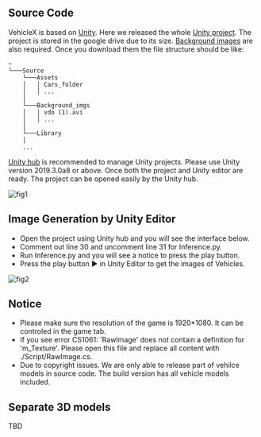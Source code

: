 
## Source Code 

VehicleX is based on [Unity](https://unity.com/). Here we released the whole [Unity project](https://drive.google.com/file/d/1vMqNhjTZmiFr9fAzU2HMWxqZ5-Fb_N_W/view?usp=sharing). The project is stored in the google drive due to its size. [Background images](https://drive.google.com/file/d/1dx03ijDzJkbVp0XnZbvKLTYZSYMDJHsf/view?usp=sharing) are also required. Once you download them the file structure should be like:

```
~
└───Source
    └───Assets
    │   │ Cars_folder
    │   │ ...
    │
    └───Background_imgs
    │   │ vdo (1).avi
    │   │ ...
    │
    └───Library
    │
    ...
```

[Unity hub](https://docs.unity3d.com/Manual/GettingStartedInstallingHub.html) is recommended to manage Unity projects. Please use Unity version 2019.3.0a8 or above. Once both the project and Unity editor are ready. The project can be opened easily by the Unity hub.    

![fig1](https://github.com/yorkeyao/VehicleX/blob/master/Unity_source/Images/unity_hub.PNG)  

## Image Generation by Unity Editor

* Open the project using Unity hub and you will see the interface below.
* Comment out line 30 and uncomment line 31 for Inference.py.  
* Run Inference.py and you will see a notice to press the play button. 
* Press the play button ▶️ in Unity Editor to get the images of Vehicles. 

![fig2](https://github.com/yorkeyao/VehicleX/blob/master/Unity_source/Images/interface.PNG) 

## Notice

* Please make sure the resolution of the game is 1920*1080. It can be controled in the game tab.
* If you see error CS1061: 'RawImage' does not contain a definition for 'm_Texture'. Please open this file and replace all content with ./Script/RawImage.cs.
* Due to copyright issues. We are only able to release part of vehilce models in source code. The build version has all vehicle models included.  

## Separate 3D models

TBD



